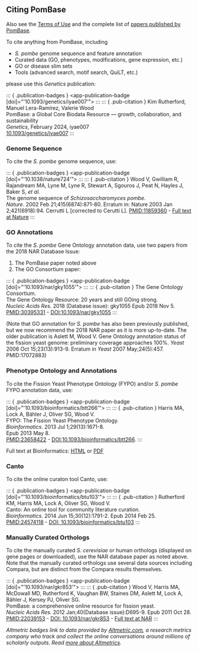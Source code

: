 ## Citing PomBase

Also see the [Terms of Use](about/terms-of-use) and the complete list
of [papers published by PomBase](about/pombase-and-collaborative-publications).

To cite anything from PomBase, including

- *S. pombe* genome sequence and feature annotation
- Curated data (GO, phenotypes, modifications, gene expression, etc.)
- GO or disease slim sets
- Tools (advanced search, motif search, QuiLT, etc.)

please use this *Genetics* publication:

::: { .publication-badges }
<app-publication-badge [doi]="'10.1093/genetics/iyae007'"></app-publication-badge>
:::
::: { .pub-citation }
Kim Rutherford, Manuel Lera-Ramírez, Valerie Wood \
PomBase: a Global Core Biodata Resource — growth, collaboration, and sustainability \
*Genetics*, February 2024, iyae007 \
[10.1093/genetics/iyae007](https://doi.org/10.1093/genetics/iyae007)
:::


### Genome Sequence

To cite the *S. pombe* genome sequence, use:

::: { .publication-badges }
<app-publication-badge [doi]="'10.1038/nature724'"></app-publication-badge>
:::
::: { .pub-citation }
Wood V, Gwilliam R, Rajandream MA, Lyne M, Lyne R, Stewart A, Sgouros J,
Peat N, Hayles J, Baker S, *et al.*\
The genome sequence of *Schizosaccharomyces pombe*.\
*Nature*. 2002 Feb 21;415(6874):871-80. Erratum in: Nature 2003 Jan
2;421(6918):94. Cerrutti L \[corrected to Cerutti L\].
[PMID:11859360](http://www.ncbi.nlm.nih.gov/pubmed/11859360) - [Full text at Nature](http://www.nature.com/nature/journal/v415/n6874/full/nature724.html)
:::

### GO Annotations

To cite the *S. pombe* Gene Ontology annotation data, use two papers from the 2018 NAR Database Issue:

1. The PomBase paper noted above
2. The GO Consortium paper:


::: { .publication-badges }
<app-publication-badge [doi]="'10.1093/nar/gky1055'"></app-publication-badge>
:::
::: { .pub-citation }
The Gene Ontology Consortium.\
The Gene Ontology Resource: 20 years and still GOing strong.\
*Nucleic Acids Res.* 2018 (Database issue): gky1055 Epub 2018 Nov 5.\
[PMID:30395331](http://www.ncbi.nlm.nih.gov/pubmed/30395331) - [DOI:10.1093/nar/gky1055](https://doi.org/10.1093/nar/gky1055)
:::

(Note that GO annotation for *S. pombe* has also been previously
published, but we now recommend the 2018 NAR paper as it is more
up-to-date. The older publication is Aslett M, Wood V. Gene Ontology
annotation status of the fission yeast genome: preliminary coverage
approaches 100%. *Yeast* 2006 Oct 15;23(13):913-9. Erratum in *Yeast*
2007 May;24(5):457.  PMID:17072883)

### Phenotype Ontology and Annotations

To cite the Fission Yeast Phenotype Ontology (FYPO) and/or *S. pombe*
FYPO annotation data, use:

::: { .publication-badges }
<app-publication-badge [doi]="'10.1093/bioinformatics/btt266'"></app-publication-badge>
:::
::: { .pub-citation }
Harris MA, Lock A, Bähler J, Oliver SG, Wood V.\
FYPO: The Fission Yeast Phenotype Ontology.\
*Bioinformatics*. 2013 Jul 1;29(13):1671-8.\
Epub 2013 May 8.\
[PMID:23658422](http://www.ncbi.nlm.nih.gov/pubmed/23658422) - [DOI:10.1093/bioinformatics/btt266](http://dx.doi.org/10.1093/bioinformatics/btt266).
:::

Full text at Bioinformatics:
[HTML](http://bioinformatics.oxfordjournals.org/content/29/13/1671.long)
or
[PDF](http://bioinformatics.oxfordjournals.org/content/29/13/1671.full.pdf+html)

### Canto

To cite the online curaton tool Canto, use:

::: { .publication-badges }
<app-publication-badge [doi]="'10.1093/bioinformatics/btu103'"></app-publication-badge>
:::
::: { .pub-citation }
Rutherford KM, Harris MA, Lock A, Oliver SG, Wood V.\
Canto: An online tool for community literature curation.\
*Bioinformatics*. 2014 Jun 15;30(12):1791-2. Epub 2014 Feb 25.\
[PMID:24574118](http://www.ncbi.nlm.nih.gov/pubmed/24574118) - [DOI: 10.1093/bioinformatics/btu103](http://dx.doi.org/10.1093/bioinformatics/btu103)
:::

### Manually Curated Orthologs

To cite the manually curated *S. cerevisiae* or human orthologs
(displayed on gene pages or downloaded), use the NAR database paper as
noted above. Note that the manually curated orthologs use several data
sources including Compara, but are distinct from the Compara results
themselves.

::: { .publication-badges }
<app-publication-badge [doi]="'10.1093/nar/gkr853'"></app-publication-badge>
:::
::: { .pub-citation }
Wood V, Harris MA, McDowall MD, Rutherford K, Vaughan BW, Staines DM,
Aslett M, Lock A, Bähler J, Kersey PJ, Oliver SG.\
PomBase: a comprehensive online resource for fission yeast.\
*Nucleic Acids Res.* 2012 Jan;40(Database issue):D695-9. Epub 2011 Oct 28.\
[PMID:22039153](http://www.ncbi.nlm.nih.gov/pubmed/22039153) - [DOI: 10.1093/nar/gkr853](http://dx.doi.org/10.1093/nar/gkr853) - [Full text at NAR](http://nar.oxfordjournals.org/content/40/D1/D695.long)
:::

*Altmetric badges link to data provided by [Altmetric.com](https://www.altmetric.com/), a research metrics company who track and collect the online conversations around millions of scholarly outputs. Read [more about Altmetrics](https://www.altmetric.com/about-altmetrics/).*
